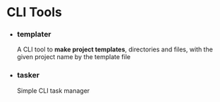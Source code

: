 # CLI Tools
* ### templater
    A CLI tool to __make project templates__, directories and files, with the given project name by the template file
* ### tasker
    Simple CLI task manager